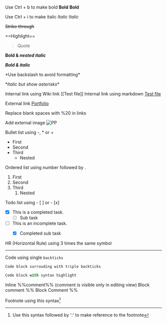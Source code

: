 
Use Ctrl + b to make bold
**Bold**
__Bold__

Use Ctrl + i to make italic
*Italic*
_Italic_

~~Strike through~~ 

==Highlight==

>Quote

**Bold & _nested italic_**

***Bold & italic***

\*Use backslash to avoid formatting\*

\**Italic but show asterisks*\*

Internal link using Wiki link [[Test file]]
Internal link using markdown [Test file](Test%20file)

External link [Portfolio](https://melwinchenu.fr)

Replace blank spaces with %20 in links

Add external image
![PP](https://avatars.githubusercontent.com/u/100216266?v=4&size=64)

Bullet list using -, * or +
- First
- Second
- Third
	- Nested

Ordered list using number followed by .
1. First
2. Second
3. Third
	1. Nested

Todo list using - [ ] or - [x] 
- [x] This is a completed task.
	- [ ] Sub task
- [ ] This is an incomplete task.
	- [x] Completed sub task


HR (Horizontal Rule) using 3 times the same symbol

--- 

Code using single `backticks`

```
Code block surrouding with triple backticks
```

```js
Code block with syntax highlight
```

Inline %%comment%% (comment is visible only in editing view)
Block comment
%% 
Block
Comment
%%

Footnote using this syntax[^1]

[^1]: Use this syntax followed by ':' to make reference to the footnote

